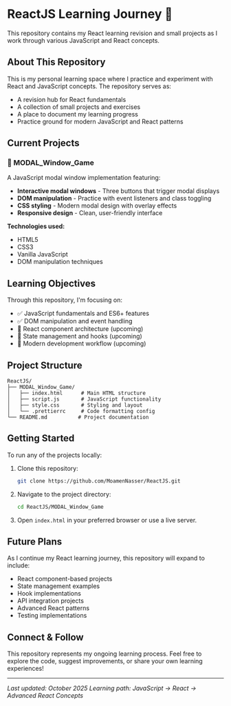 # ReactJS Learning Journey 🚀

This repository contains my React learning revision and small projects as I work through various JavaScript and React concepts.

## About This Repository

This is my personal learning space where I practice and experiment with React and JavaScript concepts. The repository serves as:
- A revision hub for React fundamentals
- A collection of small projects and exercises
- A place to document my learning progress
- Practice ground for modern JavaScript and React patterns

## Current Projects

### 📁 MODAL_Window_Game
A JavaScript modal window implementation featuring:
- **Interactive modal windows** - Three buttons that trigger modal displays
- **DOM manipulation** - Practice with event listeners and class toggling
- **CSS styling** - Modern modal design with overlay effects
- **Responsive design** - Clean, user-friendly interface

**Technologies used:**
- HTML5
- CSS3
- Vanilla JavaScript
- DOM manipulation techniques

## Learning Objectives

Through this repository, I'm focusing on:
- ✅ JavaScript fundamentals and ES6+ features
- ✅ DOM manipulation and event handling
- 🔄 React component architecture (upcoming)
- 🔄 State management and hooks (upcoming)
- 🔄 Modern development workflow (upcoming)

## Project Structure

```
ReactJS/
├── MODAL_Window_Game/
│   ├── index.html      # Main HTML structure
│   ├── script.js       # JavaScript functionality
│   ├── style.css       # Styling and layout
│   └── .prettierrc     # Code formatting config
└── README.md          # Project documentation
```

## Getting Started

To run any of the projects locally:

1. Clone this repository:
   ```bash
   git clone https://github.com/MoamenNasser/ReactJS.git
   ```

2. Navigate to the project directory:
   ```bash
   cd ReactJS/MODAL_Window_Game
   ```

3. Open `index.html` in your preferred browser or use a live server.

## Future Plans

As I continue my React learning journey, this repository will expand to include:
- React component-based projects
- State management examples
- Hook implementations
- API integration projects
- Advanced React patterns
- Testing implementations

## Connect & Follow

This repository represents my ongoing learning process. Feel free to explore the code, suggest improvements, or share your own learning experiences!

---

*Last updated: October 2025*
*Learning path: JavaScript → React → Advanced React Concepts*
